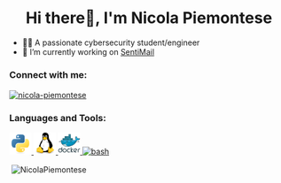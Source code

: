 <h1 align="center">Hi there👋, I'm Nicola Piemontese</h1>

- 👨‍💻 A passionate cybersecurity student/engineer
- 🔭 I’m currently working on [SentiMail](https://github.com/Samoth69/SentiMail)

<h3 align="left">Connect with me:</h3>
<p align="left">
    <a href="https://linkedin.com/in/nicola-piemontese" target="blank">
        <img align="center" src="https://raw.githubusercontent.com/rahuldkjain/github-profile-readme-generator/master/src/images/icons/Social/linked-in-alt.svg" alt="nicola-piemontese" height="30" width="40" />
    </a>
</p>

<h3 align="left">Languages and Tools:</h3>
<p align="left">
  <a href="https://www.python.org" target="_blank" rel="noreferrer">
    <img
      src="https://raw.githubusercontent.com/devicons/devicon/master/icons/python/python-original.svg"
      alt="python"
      width="40"
      height="40"
    />
  </a>
  <a href="https://www.linux.org/" target="_blank" rel="noreferrer">
    <img
      src="https://raw.githubusercontent.com/devicons/devicon/master/icons/linux/linux-original.svg"
      alt="linux"
      width="40"
      height="40"
    />
  </a>  
  <a href="https://www.docker.com/" target="_blank" rel="noreferrer">
    <img
      src="https://raw.githubusercontent.com/devicons/devicon/master/icons/docker/docker-original-wordmark.svg"
      alt="docker"
      width="40"
      height="40"
    />
  </a>
  <a href="https://www.gnu.org/software/bash/" target="_blank" rel="noreferrer">
    <img
      src="https://www.vectorlogo.zone/logos/gnu_bash/gnu_bash-icon.svg"
      alt="bash"
      width="40"
      height="40"
    />
  </a>
  
  
</p>

<p>
  &nbsp;<img
    align="center"
    src="https://github-readme-stats.vercel.app/api?username=NicolaPiemontese&theme=nightowl&show_icons=true&locale=en"
    alt="NicolaPiemontese"
  />
</p>

